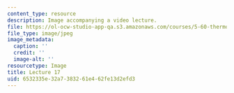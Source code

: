 ```yaml
---
content_type: resource
description: Image accompanying a video lecture.
file: https://ol-ocw-studio-app-qa.s3.amazonaws.com/courses/5-60-thermodynamics-kinetics-spring-2008/6532335e32a7383261e462fe13d2efd3_lec17_th.jpg
file_type: image/jpeg
image_metadata:
  caption: ''
  credit: ''
  image-alt: ''
resourcetype: Image
title: Lecture 17
uid: 6532335e-32a7-3832-61e4-62fe13d2efd3
---
```

